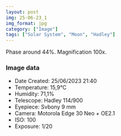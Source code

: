 ```yaml
---
layout: post
img: 25-06-23_1
img_format: jpg
category: ["Image"]
tags: ["Solar System", "Moon", "Hadley"]
---
```


Phase around 44%. Magnification 100x.

### Image data

- Date Created: 25/06/2023 21:40
- Temperature: 15,9°C
- Humidity: 71,1%
- Telescope: Hadley 114/900
- Eyepiece: Svbony 9 mm
- Camera: Motorola Edge 30 Neo + OE2.1
- ISO: 100
- Exposure: 1/20